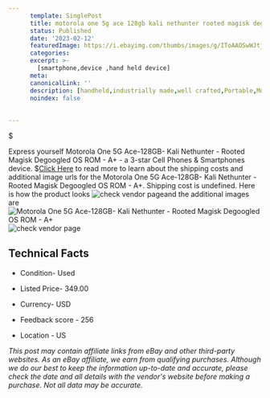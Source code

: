 ```yaml
---
      template: SinglePost
      title: motorola one 5g ace 128gb kali nethunter rooted magisk degoogled os rom a 
      status: Published
      date: '2023-02-12'
      featuredImage: https://i.ebayimg.com/thumbs/images/g/IToAAOSwWJtjoAfh/s-l225.jpg
      categories: 
      excerpt: >-
        [smartphone,device ,hand held device]
      meta:
      canonicalLink: ''
      description: [handheld,industrially made,well crafted,Portable,Mobile,Compact,Convenient,Lightweight,Maneuverable,Man-portable,Miniature,Carriable,Hand-held,Light,Holdable,Transportable,Mobile device,Pocket-sized,On-the-go,Wireless,Cordless,Compact size,Convenient size, smartphone,device ,hand held device]
      noindex: false
      
        
---
```

$

Express yourself Motorola One 5G Ace-128GB- Kali Nethunter - Rooted Magisk Degoogled OS ROM - A+ - a 3-star Cell Phones & Smartphones device.
$[Click Here](https://www.ebay.com/itm/115648029900?hash=item1aed28e4cc%3Ag%3AIToAAOSwWJtjoAfh&mkevt=1&mkcid=1&mkrid=711-53200-19255-0&campid=%253CePNCampaignId%253E&customid=%253CreferenceId%253E&toolid=10049) to read more to learn about the shipping costs and additional image urls for the Motorola One 5G Ace-128GB- Kali Nethunter - Rooted Magisk Degoogled OS ROM - A+. Shipping cost is undefined. Here is how the product looks ![check vendor page](https://i.ebayimg.com/thumbs/images/g/IToAAOSwWJtjoAfh/s-l225.jpg)and the additional images are![Motorola One 5G Ace-128GB- Kali Nethunter - Rooted Magisk Degoogled OS ROM - A+](https://i.ebayimg.com/images/g/IToAAOSwWJtjoAfh/s-l1200.jpg)![check vendor page](https://origin-galleryplus.ebayimg.com/ws/web/115648029900_2_0_1/225x225.jpg,https://origin-galleryplus.ebayimg.com/ws/web/115648029900_3_0_1/225x225.jpg,https://origin-galleryplus.ebayimg.com/ws/web/115648029900_4_0_1/225x225.jpg,https://origin-galleryplus.ebayimg.com/ws/web/115648029900_5_0_1/225x225.jpg,https://origin-galleryplus.ebayimg.com/ws/web/115648029900_6_0_1/225x225.jpg,https://origin-galleryplus.ebayimg.com/ws/web/115648029900_7_0_1/225x225.jpg,https://origin-galleryplus.ebayimg.com/ws/web/115648029900_8_0_1/225x225.jpg,https://origin-galleryplus.ebayimg.com/ws/web/115648029900_9_0_1/225x225.jpg,https://origin-galleryplus.ebayimg.com/ws/web/115648029900_10_0_1/225x225.jpg,https://origin-galleryplus.ebayimg.com/ws/web/115648029900_11_0_1/225x225.jpg)



 ## Technical Facts 



     
      

 - Condition- Used 


      

 - Listed Price- 349.00 


      

 - Currency- USD 


      

 - Feedback score - 256 


      

 - Location - US 


      
      

 *_This post may contain affiliate links from eBay and other third-party websites. As an eBay affiliate, we earn from qualifying purchases. Although we do our best to keep the information up-to-date and accurate, please check the date and all details with the vendor's website before making a purchase. Not all data may be accurate._*






